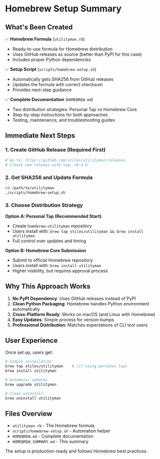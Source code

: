 # Homebrew Setup Summary

## What's Been Created

✅ **Homebrew Formula** (`utilityman.rb`)
- Ready-to-use formula for Homebrew distribution
- Uses GitHub releases as source (better than PyPI for this case)
- Includes proper Python dependencies

✅ **Setup Script** (`scripts/homebrew-setup.sh`)
- Automatically gets SHA256 from GitHub releases
- Updates the formula with correct checksum
- Provides next-step guidance

✅ **Complete Documentation** (`HOMEBREW.md`)
- Two distribution strategies: Personal Tap vs Homebrew Core
- Step-by-step instructions for both approaches
- Testing, maintenance, and troubleshooting guides

## Immediate Next Steps

### 1. Create GitHub Release (Required First)
```bash
# Go to: https://github.com/stiles/utilityman/releases
# Create new release with tag: v0.3.0
```

### 2. Get SHA256 and Update Formula
```bash
cd /path/to/utilityman
./scripts/homebrew-setup.sh
```

### 3. Choose Distribution Strategy

**Option A: Personal Tap (Recommended Start)**
- Create `homebrew-utilityman` repository
- Users install with: `brew tap stiles/utilityman && brew install utilityman`
- Full control over updates and timing

**Option B: Homebrew Core Submission**
- Submit to official Homebrew repository
- Users install with: `brew install utilityman`
- Higher visibility, but requires approval process

## Why This Approach Works

1. **No PyPI Dependency**: Uses GitHub releases instead of PyPI
2. **Clean Python Packaging**: Homebrew handles Python environment automatically  
3. **Cross-Platform Ready**: Works on macOS (and Linux with Homebrew)
4. **Easy Updates**: Simple process for version bumps
5. **Professional Distribution**: Matches expectations of CLI tool users

## User Experience

Once set up, users get:
```bash
# Simple installation
brew tap stiles/utilityman    # (if using personal tap)
brew install utilityman

# Automatic updates
brew upgrade utilityman

# Clean uninstall
brew uninstall utilityman
```

## Files Overview

- `utilityman.rb` - The Homebrew formula
- `scripts/homebrew-setup.sh` - Automation helper
- `HOMEBREW.md` - Complete documentation
- `HOMEBREW_SUMMARY.md` - This summary

The setup is production-ready and follows Homebrew best practices.
